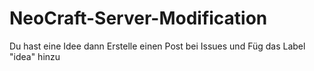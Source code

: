 # NeoCraft-Server-Modification
Du hast eine Idee dann Erstelle einen Post bei Issues
und Füg das Label "idea" hinzu
